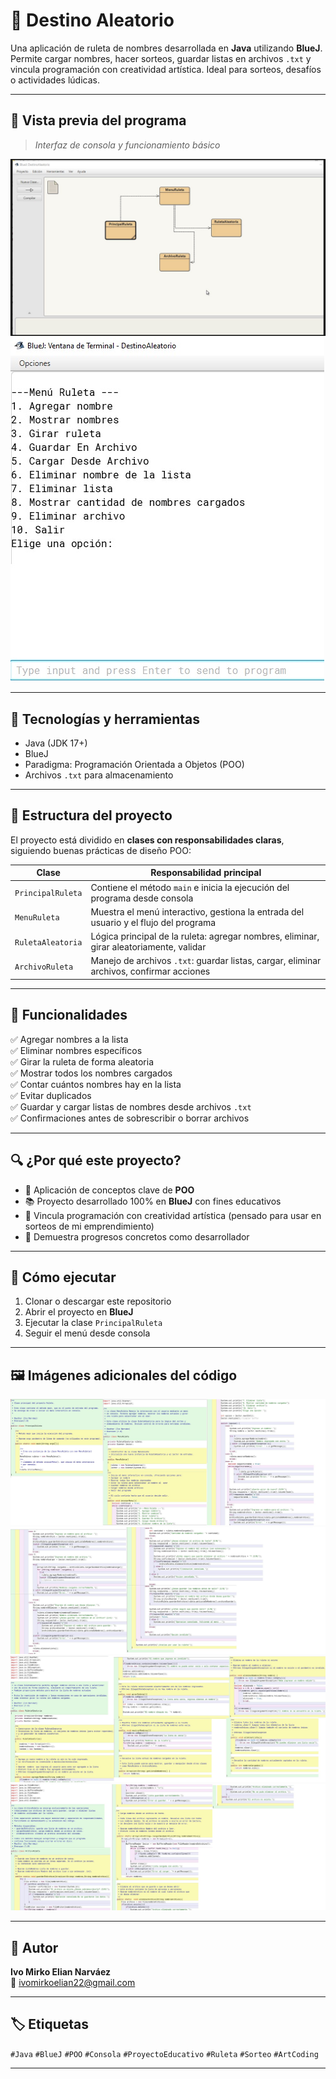 # 🎯 Destino Aleatorio

Una aplicación de ruleta de nombres desarrollada en **Java** utilizando **BlueJ**.  
Permite cargar nombres, hacer sorteos, guardar listas en archivos `.txt` y vincula programación con creatividad artística. Ideal para sorteos, desafíos o actividades lúdicas.

---

## 📸 Vista previa del programa

> _Interfaz de consola y funcionamiento básico_

![Diagrama de Clases](MultimediaDestinoAleatorio/DiagramaDeClases/Imagen.jpg)  
![Vista previa desde consola](MultimediaDestinoAleatorio/VistaPreviaDesdeConsola/ImagenC.jpg)  

---

## 🧠 Tecnologías y herramientas

- Java (JDK 17+)
- BlueJ
- Paradigma: Programación Orientada a Objetos (POO)
- Archivos `.txt` para almacenamiento

---

## 🧩 Estructura del proyecto

El proyecto está dividido en **clases con responsabilidades claras**, siguiendo buenas prácticas de diseño POO:

| Clase               | Responsabilidad principal                                                                 |
|---------------------|--------------------------------------------------------------------------------------------|
| `PrincipalRuleta`   | Contiene el método `main` e inicia la ejecución del programa desde consola                |
| `MenuRuleta`        | Muestra el menú interactivo, gestiona la entrada del usuario y el flujo del programa      |
| `RuletaAleatoria`   | Lógica principal de la ruleta: agregar nombres, eliminar, girar aleatoriamente, validar   |
| `ArchivoRuleta`     | Manejo de archivos `.txt`: guardar listas, cargar, eliminar archivos, confirmar acciones  |

---

## 🧪 Funcionalidades

✅ Agregar nombres a la lista  
✅ Eliminar nombres específicos  
✅ Girar la ruleta de forma aleatoria  
✅ Mostrar todos los nombres cargados  
✅ Contar cuántos nombres hay en la lista  
✅ Evitar duplicados  
✅ Guardar y cargar listas de nombres desde archivos `.txt`  
✅ Confirmaciones antes de sobrescribir o borrar archivos  

---

## 🔍 ¿Por qué este proyecto?

- 🧠 Aplicación de conceptos clave de **POO**
- 📚 Proyecto desarrollado 100% en **BlueJ** con fines educativos
- 🎨 Vincula programación con creatividad artística (pensado para usar en sorteos de mi emprendimiento)
- 🚀 Demuestra progresos concretos como desarrollador

---

## 📂 Cómo ejecutar

1. Clonar o descargar este repositorio
2. Abrir el proyecto en **BlueJ**
3. Ejecutar la clase `PrincipalRuleta`
4. Seguir el menú desde consola

---

## 🖼️ Imágenes adicionales del código

![Imagen 1](MultimediaDestinoAleatorio/ImagenesDelCodigo/Imagen2.jpg)  
![Imagen 2](MultimediaDestinoAleatorio/ImagenesDelCodigo/Imagen3.jpg)  
![Imagen 3](MultimediaDestinoAleatorio/ImagenesDelCodigo/Imagen4.jpg)  
![Imagen 4](MultimediaDestinoAleatorio/ImagenesDelCodigo/Imagen5.jpg)  

---

## 👤 Autor

**Ivo Mirko Elian Narváez**  
📧 ivomirkoelian22@gmail.com

---

## 🏷️ Etiquetas

`#Java` `#BlueJ` `#POO` `#Consola` `#ProyectoEducativo` `#Ruleta` `#Sorteo` `#ArtCoding`

---
